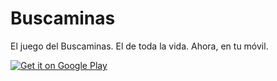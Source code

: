 # Buscaminas
El juego del Buscaminas. El de toda la vida. Ahora, en tu móvil.

<a href='https://play.google.com/store/apps/details?id=com.jorgeav.buscaminas&pcampaignid=pcampaignidMKT-Other-global-all-co-prtnr-py-PartBadge-Mar2515-1'>
	<img alt='Get it on Google Play' src='https://play.google.com/intl/en_us/badges/static/images/badges/en_badge_web_generic.png'/>
</a>
